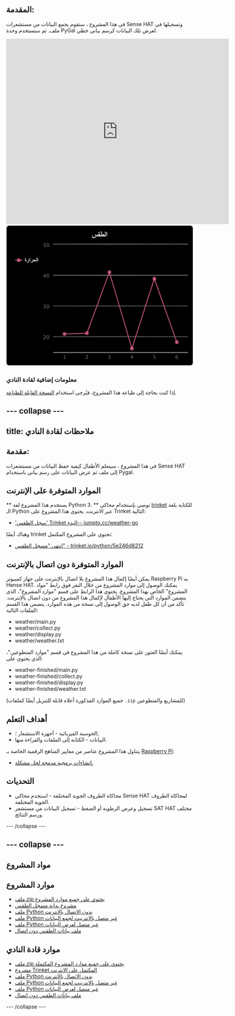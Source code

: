 ## المقدمة:

في هذا المشروع ، ستقوم بجمع البيانات من مستشعرات Sense HAT وتسجيلها في ملف. ثم ستستخدم وحدة PyGal لعرض تلك البيانات كرسم بياني خطي.

<div class="trinket">
  <iframe src="https://trinket.io/embed/python/5e246d8212?outputOnly=true&start=result" width="600" height="500" frameborder="0" marginwidth="0" marginheight="0" allowfullscreen mark="crwd-mark">
</iframe> <img src="images/weather-final.png" />
</div>

### معلومات إضافية لقادة النادي 

إذا كنت بحاجة إلى طباعة هذا المشروع، فيُرجى استخدام [النسخة القابلة للطباعة](https://projects.raspberrypi.org/en/projects/weather-logger/print).

## \--- collapse \---

## title: ملاحظات لقادة النادي

## مقدمة:

في هذا المشروع ، سيتعلم الأطفال كيفية حفظ البيانات من مستشعرات Sense HAT إلى ملف ثم عرض البيانات على رسم بياني باستخدام Pygal.

## الموارد المتوفرة على الإنترنت

** يستخدم هذا المشروع لغة Python 3. ** نوصي بإستخدام محاكي [trinket](https://trinket.io/) للكتابة بلغة الـ Python عبر الانترنت. يحتوي هذا المشروع على Trinket التالية:

* ['سجل الطقس' Trinket البدء-- jumpto.cc/weather-go](http://jumpto.cc/weather-go)

وهناك أيضًا trinket تحتوي على المشروع المكتمل:

* [انتهى "مسجل الطقس" - trinket.io/python/5e246d8212](https://trinket.io/python/5e246d8212)

## الموارد المتوفرة دون اتصال بالإنترنت

يمكن أيضًا إكمال هذا المشروع بلا اتصال بالإنترنت [ ](https://www.codeclubprojects.org/en-GB/resources/physical-sense-hat/) على جهاز كمبيوتر Raspberry Pi به Hense HAT. يمكنك الوصول إلى موارد المشروع من خلال النقر فوق رابط "مواد المشروع" الخاص بهذا المشروع. يحتوي هذا الرابط على قسم "موارد المشروع"، الذي يتضمن الموارد التي يحتاج إليها الأطفال لإكمال هذا المشروع من دون اتصال بالإنترنت. تأكد من أن كل طفل لديه حق الوصول إلى نسخة من هذه الموارد. يتضمن هذا القسم الملفات التالية:

* weather/main.py
* weather/collect.py
* weather/display.py
* weather/weather.txt

يمكنك أيضًا العثور على نسخة كاملة من هذا المشروع في قسم "موارد المتطوعين"، الذي يحتوي على:

* weather-finished/main.py
* weather-finished/collect.py
* weather-finished/display.py
* weather-finished/weather.txt

(جميع الموارد المذكورة أعلاه قابلة للتنزيل أيضًا كملفات `.zip` للمشاريع والمتطوعين)

## أهداف التعلم

* الحوسبة الفيزيائية - أجهزة الاستشعار ؛;
* البيانات - الكتابة إلى الملفات والقراءة منها.

يتناول هذا المشروع عناصر من معايير المناهج الرقمية الخاصة بـ [Raspberry Pi](http://rpf.io/curriculum):

* [إنشاءات برمجية مدمجة لحل مشكلة.](https://www.raspberrypi.org/curriculum/programming/builder)

## التحديات

* محاكاة الظروف الجوية المختلفة - استخدم محاكي Sense HAT لمحاكاة الظروف الجوية المختلفة. 
* تسجيل وعرض الرطوبة أو الضغط - تسجيل البيانات من مستشعر SAT HAT مختلف ورسم النتائج. 

\--- /collapse \---

## \--- collapse \---

## مواد المشروع

## موارد المشروع

* [ملف.zip يحتوي على جميع موارد المشروع](resources/weather-logger-project-resources.zip)
* [مشروع بداية مسجل الطقس](http://jumpto.cc/weather-go)
* [ملف Python بدون الاتصال بالانترنت](resources/weather-logger-main.py)
* [ملف Python غير متصل بالانترنيت لجمع البيانات](resources/weather-logger-collect.py)
* [ملف Python غير متصل لعرض البيانات](resources/weather-logger-display.py)
* [ملف بيانات الطقس دون اتصال](resources/weather--loggerweather.txt)

## موارد قادة النادي

* [ملف.zip يحتوي على جميع موارد المشروع المكتملة](resources/weather-logger-volunteer-resources.zip)
* [مشروع Trinket المكتمل على الإنترنت](https://trinket.io/python/5e246d8212)
* [ملف Python بدون الاتصال بالانترنت](resources/weather-logger-finished-main.py)
* [ملف Python غير متصل بالانترنيت لجمع البيانات](resources/weather-logger-finished-collect.py)
* [ملف Python غير متصل لعرض البيانات](resources/weather-logger-finished-display.py)
* [ملف بيانات الطقس دون اتصال](resources/weather-logger-finished-weather.txt)

\--- /collapse \---